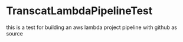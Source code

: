 # TranscatLambdaPipelineTest
this is a test for building an aws lambda project pipeline with github as source
